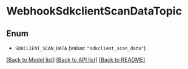 # WebhookSdkclientScanDataTopic

## Enum


* `SDKCLIENT_SCAN_DATA` (value: `"sdkclient_scan_data"`)


[[Back to Model list]](../README.md#documentation-for-models) [[Back to API list]](../README.md#documentation-for-api-endpoints) [[Back to README]](../README.md)


